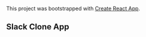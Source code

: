 This project was bootstrapped with [Create React App](https://github.com/facebook/create-react-app).

## Slack Clone App
